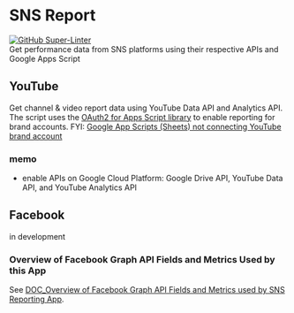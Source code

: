 # SNS Report
[![GitHub Super-Linter](https://github.com/ttsukagoshi/sns-report/workflows/Lint%20Code%20Base/badge.svg)](https://github.com/marketplace/actions/super-linter)  
Get performance data from SNS platforms using their respective APIs and Google Apps Script

## YouTube
Get channel & video report data using YouTube Data API and Analytics API. The script uses the [OAuth2 for Apps Script library](https://github.com/gsuitedevs/apps-script-oauth2) to enable reporting for brand accounts.
FYI: 
[Google App Scripts (Sheets) not connecting YouTube brand account](https://stackoverflow.com/questions/48999539/google-app-scripts-sheets-not-connecting-youtube-brand-account)

### memo
- enable APIs on Google Cloud Platform: Google Drive API, YouTube Data API, and YouTube Analytics API

## Facebook
in development
### Overview of Facebook Graph API Fields and Metrics Used by this App
See [DOC_Overview of Facebook Graph API Fields and Metrics used by SNS Reporting App](https://docs.google.com/spreadsheets/d/1ojfVJh2gfDJTY7vDxOE0zF6oVnIO9sNh2PTHYPv7Drg/edit#gid=0).